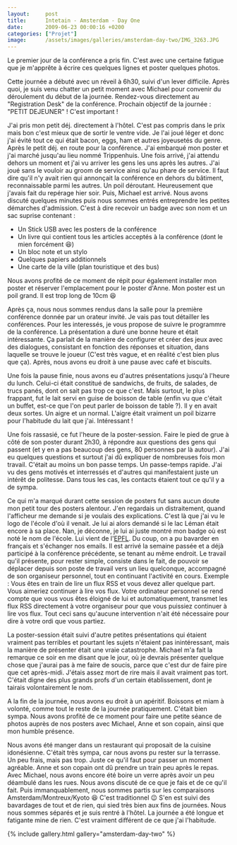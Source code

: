 ```yaml
---
layout:     post
title:      Intetain - Amsterdam - Day One
date:       2009-06-23 00:00:16 +0200
categories: ["Projet"]
image:      /assets/images/galleries/amsterdam-day-two/IMG_3263.JPG
---
```


Le premier jour de la conférence a pris fin. C'est avec une certaine fatigue que je m'apprête à écrire ces quelques
lignes et poster quelques photos.

<!--more-->

Cette journée a débuté avec un réveil à 6h30, suivi d'un lever difficile. Après quoi, je suis venu
chatter un petit moment avec Michael pour convenir du déroulement du début de la journée. Rendez-vous directement
au "Registration Desk" de la conférence. Prochain objectif de la journée : "PETIT DEJEUNER" ! C'est important !

J'ai pris mon petit déj. directement à l'hôtel. C'est pas compris dans le prix mais bon c'est mieux que de sortir
le ventre vide. Je l'ai joué léger et donc j'ai évité tout ce qui était bacon, eggs, ham et autres joyeusetés du
genre. Après le petit déj. en route pour la conférence. J'ai embarqué mon poster et j'ai marché jusqu'au lieu nommé
Trippenhuis. Une fois arrivé, j'ai attendu dehors un moment et j'ai vu arriver les gens les uns après les autres. J'ai 
joué sans le vouloir au groom de service ainsi qu'au phare de service. Il faut dire qu'il n'y avait rien qui annonçait 
la conférence en dehors du bâtiment, reconnaissable parmi les autres. Un poil déroutant. Heureusement que j'avais fait 
du repérage hier soir. Puis, Michael est arrivé. Nous avons discuté quelques minutes puis nous sommes entrés 
entreprendre les petites démarches d'admission. C'est à dire recevoir un badge avec son nom et un sac suprise 
contenant :

- Un Stick USB avec les posters de la conférence
- Un livre qui contient tous les articles acceptés à la conférence (dont le mien forcément :laughing:)
- Un bloc note et un stylo
- Quelques papiers additionnels
- Une carte de la ville (plan touristique et des bus)

Nous avons profité de ce moment de répit pour également installer mon poster et réserver l'emplacement pour le
poster d'Anne. Mon poster est un poil grand. Il est trop long de 10cm :laughing:

Après ça, nous nous sommes rendus dans la salle pour la première conférence donnée par un orateur invité. Je vais
pas tout détailler les conférences. Pour les interessés, je vous propose de suivre le programmre de la conférence. 
La présentation a duré une bonne heure et était intéressante. Ça parlait de la manière de configurer et créer des jeux 
avec des dialogues, consistant en fonction des réponses et situation, dans laquelle se trouve le joueur (C'est très 
vague, et en réalité c'est bien plus que ça). Après, nous avons eu droit à une pause avec café et biscuits.

Une fois la pause finie, nous avons eu d'autres présentations jusqu'à l'heure du lunch. Celui-ci était constitué de
sandwichs, de fruits, de salades, de trucs panés, dont on sait pas trop ce que c'est. Mais surtout, le plus
frappant, fut le lait servi en guise de boisson de table (enfin vu que c'était un buffet, est-ce que l'on peut
parler de boisson de table ?). Il y en avait deux sortes. Un aigre et un normal. L'aigre était vraiment un poil
bizarre pour l'habitude du lait que j'ai. Intéressant !

Une fois rassasié, ce fut l'heure de la poster-session. Faire le pied de grue à côté de son poster durant 2h30, à
répondre aux questions des gens qui passent (et y en a pas beaucoup des gens, 80 personnes par là autour). J'ai eu
quelques questions et surtout j'ai dû expliquer de nombreuses fois mon travail. C'était au moins un bon passe
temps. Un passe-temps rapide. J'ai vu des gens motivés et interressés et d'autres qui manifestaient juste un
intérêt de politesse. Dans tous les cas, les contacts étaient tout ce qu'il y a de sympa.

Ce qui m'a marqué durant cette session de posters fut sans aucun doute mon petit tour des posters alentour. J'en
regardais un distraitement, quand l'afficheur me demande si je voulais des explications. C'est là que j'ai vu le
logo de l'école d'où il venait. Je lui ai alors demandé si le lac Léman était encore à sa place. Nan, je déconne,
je lui ai juste montré mon badge où est noté le nom de l'école. Lui vient de l'<a href="http://www.epfl.ch"
target="_blank">EPFL</a>. Du coup, on a pu bavarder en français et s'échanger nos emails. Il est arrivé la semaine
passée et a déjà participé à la conférence précédente, se tenant au même endroit. Le travail qu'il présente, pour
rester simple, consiste dans le fait, de pouvoir se déplacer depuis son poste de travail vers un lieu quelconque,
accompagné de son organiseur personnel, tout en continuant l'activité en cours. Exemple : Vous êtes en train de
lire un flux RSS et vous devez aller quelque part. Vous aimeriez continuer à lire vos flux. Votre ordinateur
personnel se rend compte que vous vous êtes éloigné de lui et automatiquement, transmet les flux RSS directement à
votre organiseur pour que vous puissiez continuer à lire vos flux. Tout ceci sans qu'aucune intervention n'ait été
nécessaire pour dire à votre ordi que vous partiez.

La poster-session était suivi d'autre petites présentations qui étaient vraiment pas terribles et pourtant les
sujets n'étaient pas inintéressant, mais la manière de présenter était une vraie catastrophe. Michael m'a fait la
remarque ce soir en me disant que le jour, où je devrais présenter quelque chose que j'aurai pas à me faire de
soucis, parce que c'est dur de faire pire que cet après-midi. J'étais assez mort de rire mais il avait vraiment pas
tort. C'était digne des plus grands profs d'un certain établissement, dont je tairais volontairement le nom.

A la fin de la journée, nous avons eu droit à un apéritif. Boissons et miam à volonté, comme tout le reste de la
journée pratiquement. C'était bien sympa. Nous avons profité de ce moment pour faire une petite séance de photos
auprès de nos posters avec Michael, Anne et son copain, ainsi que mon humble présence.

Nous avons été manger dans un restaurant qui proposait de la cuisine idonésienne. C'était très sympa, car nous
avons pu rester sur la terrasse. Un peu frais, mais pas trop. Juste ce qu'il faut pour passer un moment agréable.
Anne et son copain ont dû prendre un train peu après le repas. Avec Michael, nous avons encore été boire un verre
après avoir un peu déambulé dans les rues. Nous avons discuté de ce que je fais et de ce qu'il fait. Puis
immanquablement, nous sommes partis sur les comparaisons Amsterdam/Montreux/Kyoto :laughing: C'est traditionnel
:wink: S'en est suivi des bavardages de tout et de rien, qui sied très bien aux fins de journées. Nous nous sommes
séparés et je suis rentré à l'hôtel. La journée a été longue et fatigante mine de rien. C'est vraiment différent de
ce que j'ai l'habitude.

{% include gallery.html gallery="amsterdam-day-two" %}
